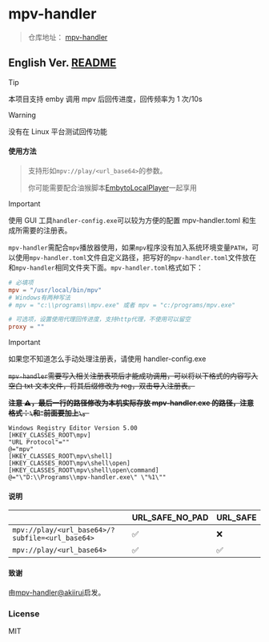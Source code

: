 # mpv-handler

> 仓库地址： [mpv-handler](https://github.com/Kosette/mpv-handler/)

## English Ver. [README](README_EN.md)

> [!TIP]
> 本项目支持 emby 调用 mpv 后回传进度，回传频率为 1 次/10s

> [!WARNING]
> 没有在 Linux 平台测试回传功能

#### 使用方法

> 支持形如`mpv://play/<url_base64>`的参数。
>
> 你可能需要配合油猴脚本[EmbytoLocalPlayer](https://github.com/bpking1/embyExternalUrl)一起享用

> [!IMPORTANT]  
> 使用 GUI 工具`handler-config.exe`可以较为方便的配置 mpv-handler.toml 和生成所需要的注册表。

`mpv-handler`需配合`mpv`播放器使用，如果`mpv`程序没有加入系统环境变量`PATH`，可以使用`mpv-handler.toml`文件自定义路径，把写好的`mpv-handler.toml`文件放在和`mpv-handler`相同文件夹下面。`mpv-handler.toml`格式如下：

```toml
# 必填项
mpv = "/usr/local/bin/mpv"
# Windows有两种写法
# mpv = "c:\\programs\\mpv.exe" 或者 mpv = "c:/programs/mpv.exe"

# 可选项，设置使用代理回传进度，支持http代理，不使用可以留空
proxy = ""
```

> [!IMPORTANT]
> 如果您不知道怎么手动处理注册表，请使用 handler-config.exe

~~`mpv-handler`需要写入相关注册表项后才能成功调用，可以将以下格式的内容写入空白 txt 文本文件，将其后缀修改为 reg，双击导入注册表。~~

~~**注意 ⚠️，最后一行的路径修改为本机实际存放 mpv-handler.exe 的路径，注意格式：`\`和`"`前面要加上`\`。**~~

```
Windows Registry Editor Version 5.00
[HKEY_CLASSES_ROOT\mpv]
"URL Protocol"=""
@="mpv"
[HKEY_CLASSES_ROOT\mpv\shell]
[HKEY_CLASSES_ROOT\mpv\shell\open]
[HKEY_CLASSES_ROOT\mpv\shell\open\command]
@="\"D:\\Programs\\mpv-handler.exe\" \"%1\""
```

#### 说明

|                                                 | URL_SAFE_NO_PAD | URL_SAFE |
| ----------------------------------------------- | --------------- | -------- |
| `mpv://play/<url_base64>/?subfile=<url_base64>` | ✅              | ❌       |
| `mpv://play/<url_base64>`                       | ✅              | ✅       |

#### 致谢

由[mpv-handler@akiirui](https://github.com/akiirui/mpv-handler)启发。

### License

MIT
